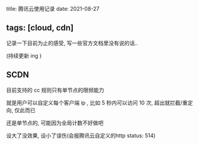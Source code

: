 title: 腾讯云使用记录
date: 2021-08-27

tags: [cloud, cdn]
---

记录一下目前为止的感受, 写一些官方文档里没有说的话..

(持续更新 ing )

<!--more-->

## SCDN

目前支持的 cc 规则只有单节点的限频能力

就是用户可以自定义每个客户端 ip , 比如 5 秒内可以访问 10 次, 超出就拦截/重定向, 仅此而已

还是单节点的, 可能因为全局计数不好做吧

设大了没效果, 设小了误伤(会报腾讯云自定义的http status: 514)

